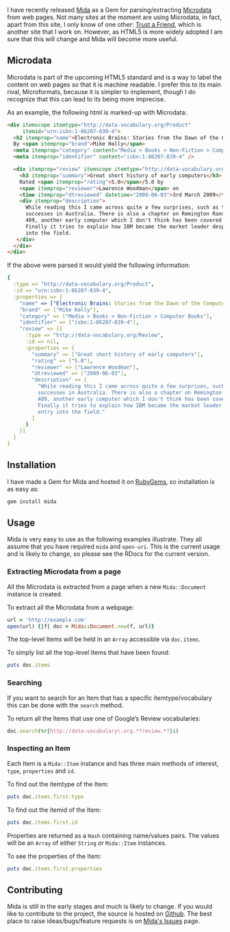 I have recently released [Mida](http://lawrencewoodman.github.com/mida/ "Mida Project Page") as a Gem for parsing/extracting [Microdata](http://en.wikipedia.org/wiki/Microdata_%28HTML5%29) from web pages.  Not many sites at the moment are using Microdata, in fact, apart from this site, I only know of one other: [Trust a Friend](http://trustafriend.com), which is another site that I work on.  However, as HTML5 is more widely adopted I am sure that this will change and Mida will become more useful.

## Microdata
Microdata is part of the upcoming HTML5 standard and is a way to label the
content on web pages so that it is machine readable.  I prefer this
to its main rival, Microformats, because it is simpler to implement, though
I do recognize that this can lead to its being more imprecise.

As an example, the following html is marked-up with Microdata:
```` html
<div itemscope itemtype="http://data-vocabulary.org/Product"
     itemid="urn:isbn:1-86207-839-4">
  <h2 itemprop="name">Electronic Brains: Stories from the Dawn of the Computer Age</h2>
  By <span itemprop="brand">Mike Hally</span>
  <meta itemprop="category" content="Media > Books > Non-Fiction > Computer Books" />
  <meta itemprop="identifier" content="isbn:1-86207-839-4" />

  <div itemprop="review" itemscope itemtype="http://data-vocabulary.org/Review">
    <h3 itemprop="summary">Great short history of early computers</h3>
    Rated <span itemprop="rating">5.0</span>/5.0 by
    <span itemprop="reviewer">Lawrence Woodman</span> on
    <time itemprop="dtreviewed" datetime="2009-06-03">3rd March 2009</time>
    <div itemprop="description">
      While reading this I came across quite a few surprises, such as the early
      successes in Australia. There is also a chapter on Remington Rand's Rand
      409, another early computer which I don't think has been covered much elsewhere.
      Finally it tries to explain how IBM became the market leader despite its late entry
      into the field.
   </div>
  </div>
</div>
````

If the above were parsed it would yield the following information:
```` yaml
{
  :type => "http://data-vocabulary.org/Product",
  :id => "urn:isbn:1-86207-839-4",
  :properties => {
    "name" => ["Electronic Brains: Stories from the Dawn of the Computer Age"],
    "brand" => ["Mike Hally"],
    "category" => ["Media > Books > Non-Fiction > Computer Books"],
    "identifier" => ["isbn:1-86207-839-4"],
    "review" => [{
      :type => "http://data-vocabulary.org/Review",
      :id => nil,
      :properties => {
        "summary" => ["Great short history of early computers"],
        "rating" => ["5.0"],
        "reviewer" => ["Lawrence Woodman"],
        "dtreviewed" => ["2009-06-03"],
        "description" => [
          "While reading this I came across quite a few surprises, such as the early
          successes in Australia. There is also a chapter on Remington Rand's Rand
          409, another early computer which I don't think has been covered much elsewhere.
          Finally it tries to explain how IBM became the market leader despite its late
          entry into the field."
        ]
      }
    }]
  }
}
````

## Installation
I have made a Gem for Mida and hosted it on [RubyGems](http://rubygems.org), so installation is as easy as:
```` bash
gem install mida
````

## Usage
Mida is very easy to use as the following examples illustrate.  They all
assume that you have required `mida` and `open-uri`.
This is the current usage and is likely to change, so please see the RDocs for
the current version.

### Extracting Microdata from a page

All the Microdata is extracted from a page when a new `Mida::Document` instance is created.

To extract all the Microdata from a webpage:
```` ruby
url = 'http://example.com'
open(url) {|f| doc = Mida::Document.new(f, url)}
````

The top-level Items will be held in an `Array` accessible via `doc.items`.

To simply list all the top-level Items that have been found:
```` ruby
puts doc.items
````

### Searching

If you want to search for an Item that has a specific itemtype/vocabulary this
can be done with the `search` method.

To return all the Items that use one of Google’s Review vocabularies:
```` ruby
doc.search(%r{http://data-vocabulary\.org.*?review.*?}i)
````

<h3>Inspecting an Item</h3>

Each Item is a `Mida::Item` instance and has three main methods of interest, `type`, `properties` and `id`.

To find out the itemtype of the Item:
```` ruby
puts doc.items.first.type
````

To find out the itemid of the Item:
```` ruby
puts doc.items.first.id
````

Properties are returned as a `Hash` containing name/values pairs. The values will be an `Array` of either `String` or `Mida::Item` instances.

To see the properties of the Item:
```` ruby
puts doc.items.first.properties
````


## Contributing
Mida is still in the early stages and much is likely to change.  If you would like to contribute to the project, the source is hosted on [Github](https://github.com/LawrenceWoodman/mida "Mida's repository on GitHub").  The best place to raise ideas/bugs/feature requests is on [Mida's Issues](https://github.com/LawrenceWoodman/mida/issues) page.
